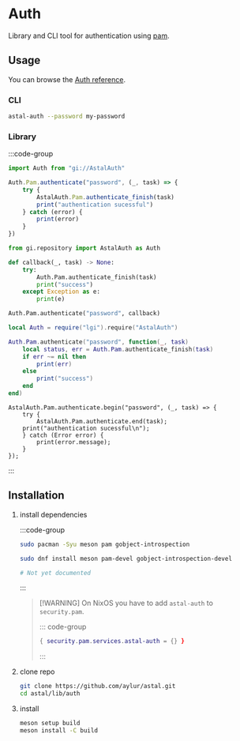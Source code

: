 # Auth

Library and CLI tool for authentication using
[pam](https://github.com/linux-pam/linux-pam).

## Usage

You can browse the [Auth reference](https://aylur.github.io/libastal/auth).

### CLI

```sh
astal-auth --password my-password
```

### Library

:::code-group

```js [<i class="devicon-javascript-plain"></i> JavaScript]
import Auth from "gi://AstalAuth"

Auth.Pam.authenticate("password", (_, task) => {
    try {
        AstalAuth.Pam.authenticate_finish(task)
        print("authentication sucessful")
    } catch (error) {
        print(error)
    }
})
```

```py [<i class="devicon-python-plain"></i> Python]
from gi.repository import AstalAuth as Auth

def callback(_, task) -> None:
    try:
        Auth.Pam.authenticate_finish(task)
        print("success")
    except Exception as e:
        print(e)

Auth.Pam.authenticate("password", callback)
```

```lua [<i class="devicon-lua-plain"></i> Lua]
local Auth = require("lgi").require("AstalAuth")

Auth.Pam.authenticate("password", function(_, task)
    local status, err = Auth.Pam.authenticate_finish(task)
    if err ~= nil then
        print(err)
    else
        print("success")
    end
end)
```

```vala [<i class="devicon-vala-plain"></i> Vala]
AstalAuth.Pam.authenticate.begin("password", (_, task) => {
    try {
        AstalAuth.Pam.authenticate.end(task);
    print("authentication sucessful\n");
    } catch (Error error) {
        print(error.message);
    }
});
```

:::

## Installation

1. install dependencies

    :::code-group

    ```sh [<i class="devicon-archlinux-plain"></i> Arch]
    sudo pacman -Syu meson pam gobject-introspection
    ```

    ```sh [<i class="devicon-fedora-plain"></i> Fedora]
    sudo dnf install meson pam-devel gobject-introspection-devel
    ```

    ```sh [<i class="devicon-ubuntu-plain"></i> Ubuntu]
    # Not yet documented
    ```

    :::

    > [!WARNING] On NixOS you have to add `astal-auth` to `security.pam`.
    >
    > ::: code-group
    >
    > ```nix [configuration.nix]
    > { security.pam.services.astal-auth = {} }
    > ```
    >
    > :::

2. clone repo

    ```sh
    git clone https://github.com/aylur/astal.git
    cd astal/lib/auth
    ```

3. install

    ```sh
    meson setup build
    meson install -C build
    ```
